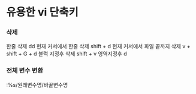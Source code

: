 유용한 vi 단축키
============ 

### 삭제 
한줄 삭제 dd
현재 커서에서 한줄 삭제 shift + d
현재 커서에서 파일 끝까지 삭제 v + shift + G + d
블럭 지정후 삭제 shift + v 영역지정후 d

### 전체 변수 변환
:%s/원래변수명/바꿀변수명

<html> </html> 


